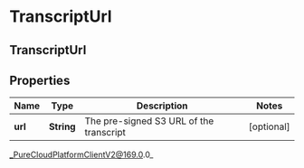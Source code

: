 # TranscriptUrl

## TranscriptUrl

## Properties

|Name | Type | Description | Notes|
|------------ | ------------- | ------------- | -------------|
| **url** | **String** | The pre-signed S3 URL of the transcript | [optional] |



_PureCloudPlatformClientV2@169.0.0_
